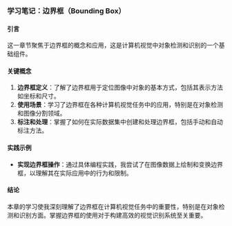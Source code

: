 ### 学习笔记：边界框（Bounding Box）

#### 引言
这一章节聚焦于边界框的概念和应用，这是计算机视觉中对象检测和识别的一个基础组件。

#### 关键概念
1. **边界框定义**：了解了边界框用于定位图像中对象的基本方式，包括其表示方法如坐标和尺寸。
2. **使用场景**：学习了边界框在各种计算机视觉任务中的应用，特别是在对象检测和图像分割领域。
3. **标注和处理**：掌握了如何在实际数据集中创建和处理边界框，包括手动和自动标注方法。

#### 实践示例
- **实现边界框操作**：通过具体编程实践，我尝试了在图像数据上绘制和变换边界框，以理解其在实际应用中的行为和限制。

#### 结论
本章的学习使我深刻理解了边界框在计算机视觉任务中的重要性，特别是在对象检测和识别方面。掌握边界框的使用对于构建高效的视觉识别系统至关重要。